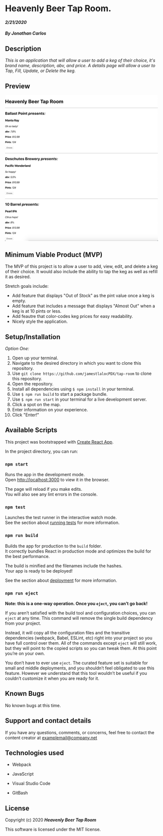 # Heavenly Beer Tap Room.

#### _2/21/2020_

#### _By Jonathan Carlos_

## **Description**

_This is an application that will allow a user to add a keg of their choice, it's brand name, description, abv, and price. A details page will allow a user to Tap, Fill, Update, or Delete the keg._

## Preview
<p align="center">
  <img src="./img/previewImage.png">
</p> 

## **Minimum Viable Product (MVP)**

The MVP of this project is to allow a user to add, view, edit, and delete a keg of their choice. It would also include the ability to tap the keg as well as refill it as desired.

Stretch goals include:

* Add feature that displays "Out of Stock" as the pint value once a keg is empty.
* Add feature that includes a message that displays "Almost Out" when a keg is at 10 pints or less.
* Add feautre that color-codes keg prices for easy readability.
* Nicely style the application.

## **Setup/Installation**

*Option One:*
1. Open up your terminal.
2. Navigate to the desired directory in which you want to clone this repository.
3. Use `git clone https://github.com/jamestlalocPDX/tap-room` to clone this repository.
4. Open the repository.
5. Install all dependencies using `$ npm install` in your terminal.
6. Use `$ npm run build` to start a package bundle.
7. Use `$ npm run start` in your terminal for a live development server.
8. Click a spot on the map.
9. Enter information on your experience.
10. Click "Enter!"


## Available Scripts

This project was bootstrapped with [Create React App](https://github.com/facebook/create-react-app).

In the project directory, you can run:

### `npm start`

Runs the app in the development mode.<br />
Open [http://localhost:3000](http://localhost:3000) to view it in the browser.

The page will reload if you make edits.<br />
You will also see any lint errors in the console.

### `npm test`

Launches the test runner in the interactive watch mode.<br />
See the section about [running tests](https://facebook.github.io/create-react-app/docs/running-tests) for more information.

### `npm run build`

Builds the app for production to the `build` folder.<br />
It correctly bundles React in production mode and optimizes the build for the best performance.

The build is minified and the filenames include the hashes.<br />
Your app is ready to be deployed!

See the section about [deployment](https://facebook.github.io/create-react-app/docs/deployment) for more information.

### `npm run eject`

**Note: this is a one-way operation. Once you `eject`, you can’t go back!**

If you aren’t satisfied with the build tool and configuration choices, you can `eject` at any time. This command will remove the single build dependency from your project.

Instead, it will copy all the configuration files and the transitive dependencies (webpack, Babel, ESLint, etc) right into your project so you have full control over them. All of the commands except `eject` will still work, but they will point to the copied scripts so you can tweak them. At this point you’re on your own.

You don’t have to ever use `eject`. The curated feature set is suitable for small and middle deployments, and you shouldn’t feel obligated to use this feature. However we understand that this tool wouldn’t be useful if you couldn’t customize it when you are ready for it.

## **Known Bugs**

No known bugs at this time.

## **Support and contact details**

If you have any questions, comments, or concerns, feel free to contact the content creator at examplemail@company.net 

## **Technologies used**
* Webpack

* JavaScript 

* Visual Studio Code

* GitBash

## **License**

Copyright (c) 2020 **_Heavenly Beer Tap Room_**

This software is licensed under the MIT license.